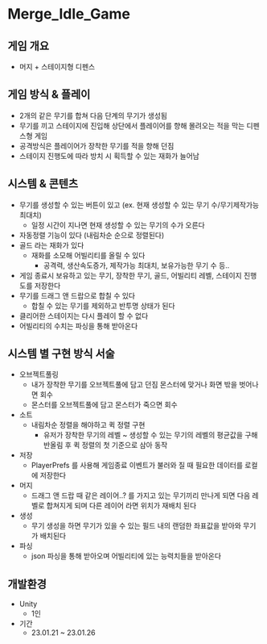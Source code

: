# Merge_Idle_Game

## 게임 개요

- 머지 + 스테이지형 디펜스

## 게임 방식 & 플레이

- 2개의 같은 무기를 합쳐 다음 단계의 무기가 생성됨
- 무기를 끼고 스테이지에 진입해 상단에서 플레이어를 향해 몰려오는 적을 막는 디펜스형 게임
- 공격방식은 플레이어가 장착한 무기를 적을 향해 던짐
- 스테이지 진행도에 따라 방치 시 획득할 수 있는 재화가 늘어남

## 시스템 & 콘텐츠

- 무기를 생성할 수 있는 버튼이 있고 (ex. 현재 생성할 수 있는 무기 수/무기제작가능 최대치)
    - 일정 시간이 지나면 현재 생성할 수 있는 무기의 수가 오른다
- 자동정렬 기능이 있다 (내림차순 순으로 정렬된다)
- 골드 라는 재화가 있다
    - 재화를 소모해 어빌리티를 올릴 수 있다
        - 공격력, 생산속도증가, 제작가능 최대치, 보유가능한 무기 수 등..
- 게임 종료시 보유하고 있는 무기, 장착한 무기, 골드, 어빌리티 레벨, 스테이지 진행도를 저장한다
- 무기를 드래그 앤 드랍으로 합칠 수 있다
    - 합칠 수 있는 무기를 제외하고 반투명 상태가 된다
- 클리어한 스테이지는 다시 플레이 할 수 없다
- 어빌리티의 수치는 파싱을 통해 받아온다

## 시스템 별 구현 방식 서술

- 오브젝트풀링
    - 내가 장착한 무기를 오브젝트풀에 담고 던짐 몬스터에 맞거나 화면 밖을 벗어나면 회수
    - 몬스터를 오브젝트풀에 담고 몬스터가 죽으면 회수
- 소트
    - 내림차순 정렬을 해야하고 퀵 정렬 구현
        - 유저가 장착한 무기의 레벨 ~ 생성할 수 있는 무기의 레벨의 평균값을 구해 반올림 후 퀵 정렬의 첫 기준으로 삼아 동작
- 저장
    - PlayerPrefs 를 사용해 게임종료 이벤트가 불러와 질 때 필요한 데이터를 로컬에 저장한다
- 머지
    - 드래그 앤 드랍 때 같은 레이어..? 를 가지고 있는 무기끼리 만나게 되면 다음 레벨로 합쳐지게 되며 다른 레이어 라면 위치가 재배치 된다
- 생성
    - 무기 생성을 하면 무기가 있을 수 있는 필드 내의 랜덤한 좌표값을 받아와 무기가 배치된다
- 파싱
    - json 파싱을 통해 받아오며 어빌리티에 있는 능력치들을 받아온다

## 개발환경

- Unity
    - 1인
- 기간
    - 23.01.21 ~ 23.01.26